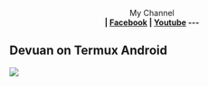 <p align="center">My Channel</br><b> | <a href="https://m.facebook.com/codeplugs/">Facebook</a> |  <a href="https://m.youtube.com/@codeplug756">Youtube</a>
 --- 

## Devuan on Termux Android
 <img src="https://raw.githubusercontent.com/wahasa/Manjaro/refs/heads/main/Patch/Manjaro.jpg"> 
